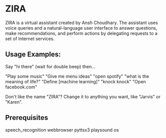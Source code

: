 # ZIRA
ZIRA is a virtual assistant created by Ansh Choudhary. The assistant uses voice queries and a natural-language user interface to answer questions, make recommendations, and perform actions by delegating requests to a set of Internet services. 

## Usage Examples:
Say "hi there" (wait for double beep) then...

"Play some music"
"Give me menu ideas"
"open spotify"
"what is the meaning of life?"
"Define [machine learning]"
"knock knock"
"Open facebook.com"

Don't like the name "ZIRA"? Change it to anything you want, like "Jarvis" or "Karen".

## Prerequisites 
speech_recognition 
webbrowser
pyttsx3 
playsound
os
